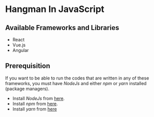 # Hangman In JavaScript

## Available Frameworks and Libraries

- React
- Vue.js
- Angular

## Prerequisition

If you want to be able to run the codes that are written in any of these frameworks, you must have _NodeJs_ and either _npm_ or _yarn_ installed (package managers).

- Install _NodeJs_ from [here](https://nodejs.org/en/).
- Install _npm_ from [here](https://www.npmjs.com/get-npm).
- Install _yarn_ from [here](https://classic.yarnpkg.com/en/docs/install/)
